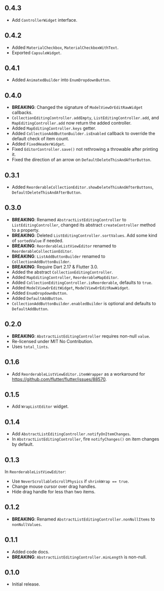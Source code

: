 ## 0.4.3

* Add `ControllerWidget` interface.

## 0.4.2

* Added `MaterialCheckbox`, `MaterialCheckboxWithText`.
* Exported `CapsuleWidget`.

## 0.4.1

* Added `AnimatedBuilder` into `EnumDropdownButton`.

## 0.4.0

* **BREAKING**: Changed the signature of `ModelViewOrEditRawWidget` callbacks.
* `CollectionEditingController.addEmpty`, `ListEditingController.add`, and `MapEditingController.add`
  now return the added controller.
* Added `MapEditingController.keys` getter.
* Added `CollectionAddButtonBuilder.isEnabled` callback to override the default check of item count.
* Added `FixedHeaderWidget`.
* Fixed `EditorController.save()` not rethrowing a throwable after printing it.
* Fixed the direction of an arrow on `DefaultDeleteThisAndAfterButton`.

## 0.3.1

* Added `ReorderableCollectionEditor.showDeleteThisAndAfterButtons`, `DefaultDeleteThisAndAfterButton`.

## 0.3.0

* **BREAKING**: Renamed `AbstractListEditingController` to `ListEditingController`,
  changed its abstract `createController` method to a property.
* **BREAKING**: Deleted `ListEditingController.sortValues`. Add some kind of `sortedValue` if needed.
* **BREAKING**: `ReorderableListViewEditor` renamed to `ReorderableCollectionEditor`.
* **BREAKING**: `ListAddButtonBuilder` renamed to `CollectionAddButtonBuilder`.
* **BREAKING**: Require Dart 2.17 & Flutter 3.0.
* Added the abstract `CollectionEditingController`.
* Added `MapEditingController`, `ReorderableMapEditor`.
* Added `CollectionEditingController.isReorderable`, defaults to `true`.
* Added `ModelViewOrEditWidget`, `ModelViewOrEditRawWidget`.
* Added `EnumDropdownButton`.
* Added `DefaultAddButton`.
* `CollectionAddButtonBuilder.enabledBuilder` is optional and defaults to `DefaultAddButton`.

## 0.2.0

* **BREAKING**: `AbstractListEditingController` requires non-null `value`.
* Re-licensed under MIT No Contribution.
* Uses `total_lints`.

## 0.1.6

* Add `ReorderableListViewEditor.itemWrapper` as a workaround for https://github.com/flutter/flutter/issues/88570.

## 0.1.5

* Add `WrapListEditor` widget.

## 0.1.4

* Add `AbstractListEditingController.notifyOnItemChanges`.
* In `AbstractListEditingController`, fire `notifyChanges()` on item changes by default.

## 0.1.3

In `ReorderableListViewEditor`:
* Use `NeverScrollableScrollPhysics` if `shrinkWrap == true`.
* Change mouse cursor over drag handles.
* Hide drag handle for less than two items.

## 0.1.2

* **BREAKING**: Renamed `AbstractListEditingController.nonNullItems` to `nonNullValues`.

## 0.1.1

* Added code docs.
* **BREAKING**: `AbstractListEditingController.minLength` is non-null.

## 0.1.0

* Initial release.
